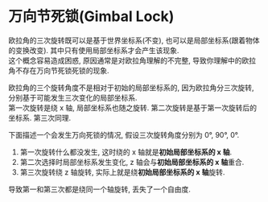 # 万向节死锁(Gimbal Lock)

欧拉角的三次旋转既可以是基于世界坐标系(不变), 也可以是局部坐标系(跟着物体的变换改变). 其中只有使用局部坐标系才会产生该现象.  
这个概念容易造成困惑, 原因通常是对欧拉角理解的不完整, 导致你理解中的欧拉角不存在万向节死锁死锁的现象.  

欧拉角的三个旋转角度不是相对于初始的局部坐标系的, 因为欧拉角分三次旋转, 分别基于可能发生三次变化的局部坐标系.  
第一次旋转是绕 x 轴, 局部坐标系也随之旋转. 第二次旋转是基于第一次旋转后的坐标系. 第三次同理.  

下面描述一个会发生万向死锁的情况, 假设三次旋转角度分别为 0°, 90°, 0°.  

1. 第一次旋转什么都没发生, 这时绕的 x 轴就是**初始局部坐标系的 x 轴**.
2. 第二次选择时局部坐标系发生变化, z 轴会与**初始局部坐标系的 x 轴**重合.
3. 第三次旋转绕 z 轴旋转, 实际上就是绕**初始局部坐标系的 x 轴**旋转.

导致第一和第三次都是绕同一个轴旋转, 丢失了一个自由度.  
